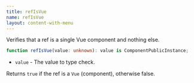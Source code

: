 ```yaml
---
title: refIsVue
name: refIsVue
layout: content-with-menu
---
```


Verifies that a ref is a single Vue component and nothing else.

```ts nocompile
function refIsVue(value: unknown): value is ComponentPublicInstance;
```

- `value` - The value to type check.

Returns `true` if the ref is a `Vue` (component), otherwise false.
